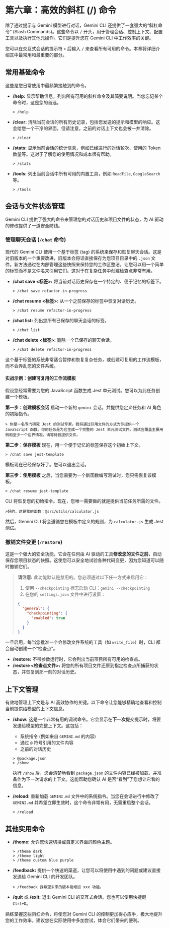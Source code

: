 # 第六章：高效的斜杠 (/) 命令

除了通过提示与 Gemini 模型进行对话，Gemini CLI 还提供了一套强大的“斜杠命令” (Slash Commands)。这些命令以 `/` 开头，用于管理会话、控制上下文、配置工具以及执行其他元操作。它们是提升您在 Gemini CLI 中工作效率的关键。

您可以在交互式会话的提示符 `>` 后输入 `/` 来查看所有可用的命令。本章将详细介绍其中最常用和最重要的部分。

## 常用基础命令

这些是您日常使用中最频繁接触到的命令。

*   **/help:** 显示帮助信息，列出所有可用的斜杠命令及其简要说明。当您忘记某个命令时，这是您的首选。
    ```
    > /help
    ```

*   **/clear:** 清除当前会话的所有历史记录，包括您发送的提示和模型的响应。这会给您一个干净的界面，但请注意，之前的对话上下文也会被一并清除。
    ```
    > /clear
    ```

*   **/stats:** 显示当前会话的统计信息，例如已经进行的对话轮次、使用的 Token 数量等。这对于了解您的使用情况和成本很有帮助。
    ```
    > /stats
    ```

*   **/tools:** 列出当前会话中所有可用的内置工具，例如 `ReadFile`, `GoogleSearch` 等。
    ```
    > /tools
    ```

## 会话与文件状态管理

Gemini CLI 提供了强大的命令来管理您的对话历史和项目文件的状态，为 AI 驱动的修改提供了一道安全防线。

### 管理聊天会话 (`/chat` 命令)

现代的 Gemini CLI 使用一个基于标签 (tag) 的系统来保存和恢复聊天会话。这是对旧版本的一个重要改进，旧版本会将话直接保存为您项目目录中的 `.json` 文件。新方法通过在内部管理这些快照来保持您的工作区整洁，让您可以用一个简单的标签而不是文件名来引用它们。这对于在复杂任务中创建检查点非常有用。

*   **/chat save <标签>:** 将当前对话历史保存在一个特定的、便于记忆的标签下。
    ```
    > /chat save refactor-in-progress
    ```
*   **/chat resume <标签>:** 从一个之前保存的标签中恢复对话历史。
    ```
    > /chat resume refactor-in-progress
    ```
*   **/chat list:** 列出您所有已保存的聊天会话的标签。
    ```
    > /chat list
    ```
*   **/chat delete <标签>:** 删除一个已保存的聊天会话。
    ```
    > /chat delete refactor-in-progress
    ```
这个基于标签的系统非常适合暂停和恢复复杂任务，或创建可复用的工作流模板，而不会弄乱您的文件系统。

#### 实战示例：创建可复用的工作流模板
假设您经常需要为您的 JavaScript 函数生成 Jest 单元测试。您可以为此任务创建一个模板。

**第一步：创建模板会话**
启动一个新的 `gemini` 会话，并提供您定义任务和 AI 角色的初始指令。
```
> 你是一名专门研究 Jest 的测试专家。我将通过引用文件的方式为你提供一个 JavaScript 函数。你的任务是为它生成一个完整的 Jest 单元测试文件。测试应覆盖主要用例和至少一个边界情况。请等待我提供文件。
```

**第二步：保存模板**
现在，用一个便于记忆的标签保存这个初始上下文。
```
> /chat save jest-template
```
模板现在已经保存好了。您可以退出会话。

**第三步：使用模板**
之后，当您需要为一个新函数编写测试时，您只需恢复该模板。
```
> /chat resume jest-template
```
CLI 将恢复您的初始指令。现在，您唯一需要做的就是提供当前任务所需的文件。
```
>好的，这是我的函数：@src/utils/calculator.js
```
然后，Gemini CLI 将会遵循您在模板中定义的规则，为 `calculator.js` 生成 Jest 测试。

### 撤销文件变更 (`/restore`)

这是一个强大的安全功能，它会在任何由 AI 驱动的工具**修改您的文件之前**，自动保存您项目状态的快照。这使您可以安全地试验各种代码变更，因为您知道可以随时撤销它们。

> **请注意:** 此功能默认是禁用的。您必须通过以下任一方式来启用它：
> 1.  使用 `--checkpointing` 标志启动 CLI：`gemini --checkpointing`
> 2.  在您的 `settings.json` 文件中进行设置：
> ```json
> {
>   "general": {
>     "checkpointing": {
>       "enabled": true
>     }
>   }
> }
> ```

一旦启用，每当您批准一个会修改文件系统的工具（如 `write_file`）时，CLI 都会自动创建一个“检查点”。

*   **/restore:** 不带参数运行时，它会列出当前项目所有可用的检查点。
*   **/restore <检查点文件>:** 将您的所有项目文件还原到指定检查点所捕获的状态，并恢复到那一刻的对话历史。
## 上下文管理

有效地管理上下文是与 AI 高效协作的关键。以下命令让您能够精确地查看和控制当前提供给模型的上下文信息。

*   **/show:** 这是一个非常有用的调试命令。它会显示在**下一次**提交提示时，将要发送给模型的完整上下文。这包括：
    *   系统指令 (例如来自 `GEMINI.md` 的内容)
    *   通过 `@` 符号引用的文件内容
    *   之前的对话历史
    ```
    > @package.json
    > /show
    ```
    执行 `/show` 后，您会清楚地看到 `package.json` 的文件内容已经被加载，并准备作为下一次请求的上下文。这能帮助您确认 AI 是否“看到”了您想让它看的信息。

*   **/reload:** 重新加载 `GEMINI.md` 文件中的系统指令。当您在会话进行中修改了 `GEMINI.md` 并希望立即生效时，这个命令非常有用，无需重启整个会话。
    ```
    > /reload
    ```

## 其他实用命令

*   **/theme:** 允许您快速切换或自定义界面的颜色主题。
    ```
    > /theme dark
    > /theme light
    > /theme custom blue purple
    ```

*   **/feedback:** 提供一个快速的渠道，让您可以将使用中遇到的问题或建议直接发送给 Gemini CLI 的开发团队。
    ```
    > /feedback 我希望未来的版本能增加 xxx 功能。
    ```

*   **/quit** 或 **/exit:** 退出 Gemini CLI 的交互式会话。您也可以使用快捷键 `Ctrl+D`。

熟练掌握这些斜杠命令，将使您对 Gemini CLI 的控制更加得心应手，极大地提升您的工作效率。建议您在实际使用中多加尝试，体会它们带来的便利。

